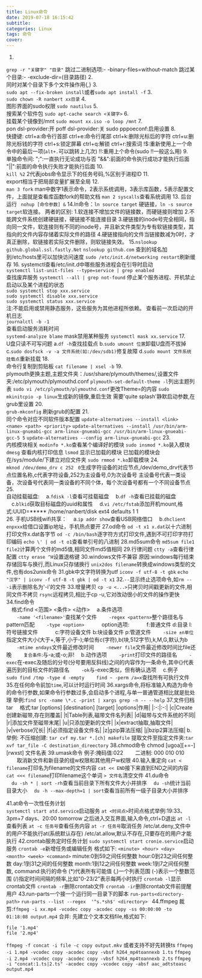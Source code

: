 ```yaml
---
title: Linux命令
date: 2019-07-18 16:15:42
subtitle:
categories: Linux
tags: 命令
cover:
---
```


1.  
`grep -r "关键字" "目录"`
跳过二进制选项:- -binary-files=without-match
跳过某个目录:- -exclude-dir=(目录路径)
2.  
同时对某个目录下多个文件操作用{*,*}
3.  
`sudo apt --fix-broken install`或者`sudo apt install -f`
3.  
`sudo chown -R nanbert xx目录`
4.  
图形界面的sudo权限
`sudo nautilus`
5.  
搜索某个软件包 
`sudo apt-cache search <关键字>`
6.  
挂载某个镜像到/mnt
`sudo mount xx.iso -o loop /mnt`
7.  
pon dsl-provider:开
poff dsl-provider:关
sudo pppoeconf:启用设置
8.  
快捷键:
	ctrl+a:命令行首部
	ctrl+e:命令行尾部
	ctrl+k:删除光标后的字符
    ctrl+u:删除光标钱的字符
    ctrl+s:锁定屏幕
    ctrl+q:解锁
	ctrl+r:搜索词
	!$:重新使用上一个命令中的最后一项(`alt+.`可以跳转上几次)
	!!:重用上个命令(sudo !!一般这么用)
9.   
单独命令间:
 ";":一直执行无论成功与否
 "&&":前面的命令执行成功才能执行后面
 "||":前面的命令执行失败才能执行后面
10.  
`kill %2`
2代表jobs命令显示下的任务号码,%区别于进程ID
11.  
export相当于把局部变量扩展至全局
12.  
`man 3 fork`
man中数字1表示命令，2表示系统调用，3表示库函数，5表示配置文件，上面就是查看库函数fork的帮助文档
`man 2 syscalls`查看系统调用
13. 
后台运行
` nohup [命令参数] &`
14.ln命令：`ln source target` 硬链接，`ln -s source target`软连接。
两者的区别:
  1.软连接不增加文件的链接数，而硬链接则增加
  2.不能跨文件系统创建硬链接，硬链接不能连接目录
  3.硬链接的inode号完全相同，指向同一文件，软连接则有不同的inode号，并且新文件类型为专有软链接类型，其指向的文件内容存储着实际文件的路径
  4.硬链接指向的文件当链接数减为0时，才真正删除，软链接若实际文件删除，则软链接失效。
15.`nslookup github.global.ssl.fastly.Net`
`nslookup github.com`
查到的域名加到/etc/hosts里可以加快访问速度 
`sudo /etc/init.d/networking restart`刷新缓存
16.
systemctl查看/etc/init.d中哪些服务进程会在引导时启动  
`systemctl list-unit-files --type=service | grep enabled`  
查找废弃服务
`systemctl --all | grep not-found`
停止某个服务进程、开机禁止启动以及某个进程的状态  
`sudo systemctl stop xxx.service`  
`sudo systemctl disable xxx.service`  
`sudo systemctl status xxx.service`  
注:不能启用或禁用静态服务，这些服务为其他进程所依赖。
查看前一次启动的开机日志  
`journalctl -b -1`  
查看启动服务消耗时间  
`systemd-analyze blame`
mask禁用某种服务
`systemctl mask xx.service`
17.  
U盘只读不可写问题
a.`df -h`查找挂载点
b.`sudo umount 位置`卸载U盘而不拔掉
c.`sudo dosfsck -v -a 文件系统(如:/dev/sdb1)`修复故障
d.`sudo mount 文件系统 挂载点`重新挂载
18.  
命令行复制到剪贴板
`cat filename | xsel -b`
19.  
plymouth更换主题,主题文件夹：/usr/share/plymouth/themes/,设置文件夹:/etc/plymouth/plymouthd.conf
`plymouth-set-default-theme -l`列出主题列表
`sudo vi /etc/plymouth/plymouthd.conf`更改Theme=的内容
`sudo mkinitcpio -p linux`生成新的镜像,重启生效
需要'quite splash'静默启动参数,在grub里设置
20.  
`grub-mkconfig` 刷新grub的配置
21.  
同个命令对应不同软件版本配置
`update-alternatives --install <link> <name> <path> <priority>`
`update-alternatives --install /usr/bin/arm-linux-gnueabi-gcc arm-linux-gnueabi-gcc /usr/bin/arm-linux-gnueabi-gcc-5 5`
`update-alternatives --config arm-linux-gnueabi-gcc`
23.  
内核模块相关
`modinfo *.ko`查看某个编译好的模块
`sudo insmod *.ko`装入模块
`dmesg` 查看内核打印信息
`lsmod` 显示已加载的模块
已加载的模块会在/sys/module/下建立对应文件夹
`sudo rmmod *.ko`卸载模块
24.  
`mknod /dev/demo_drv c 252　0`生成字符设备的对应节点,/dev/demo_drv代表节点位置名称,c代表字符设备,252为主设备号,0为次设备号
主设备号代表一类设备，次设备号代表同一类设备的不同个体，每个次设备号都有一个不同设备节点
25.  
自动挂载磁盘:
　a.`fdisk -l`查看可挂载磁盘
　b.`df -h`查看已挂载的磁盘
　c.`blkid`获取目标磁盘的uuid和属性
　d.`vi /etc/fstab`添加开机mount,格式:UUID=***** /home/nanbert/disk ext4 defaults 1 1  
26. 
手机USB线wifi共享：
　a.`ip addr show`查看USB网络借口
　b.`dhclient enpxxx`给借口设置ip地址，手机热点要开
27.od命令
`od -t x1 x.dat`以十六进制打印文件x.dat各字节
`od -c /bin/bash`逐字符方式打印文件,遇到不可打印字符打印编码
`echo \' | od -t o1`查看单引号的八进制
28.md5sum命令
`md5sum file1 file2`计算两个文件的md5值,相同文件md5值相同
29.行律问题
`ctty -a`查看行律配置
`ctty erase ^H`设置退格键
30.windows文件不兼容
原因:windows每行结束存储回车与换行,而Linux只存储换行
`unix2dos filename`转换成windows类型的文件,也有dos2unix命令
31.gbk中文字符转换为utf
`iconv -f utf-8 -t gbk`
`echo "汉字" | iconv -f utf-8 -t gbk | od -t x1`
32.`--`显示终止选项命令,如`rm -- -i`表示删除名为'-i'的文件
33.增量拷贝
`cp -u <...>`只拷贝时间戳更新的文件,相同文件不拷贝
`rsync`远程拷贝,相比于cp -u,它对改动很小的文件的操作更快
34.find命令  
　格式:find <范围> <条件> <动作>
　a.条件选项  
　　`-name '<filename>'`查找某个文件
　　`-regex <pattern>`整个路径名与pattern匹配
　　`-type <option>`
　　　option选项:
　　　f:普通文件 d:目录 l:符号链接文件
　　　c:字符设备文件 b:块设备文件 p:管道文件
　　`-size ±n单位`指定文件大小(大于+,等于,小于-);单位有c(字符),b(块,512字节),k,M,G,默认为b
　　`-mtime ±ndays`文件最近修改时间
　　`-newer file`文件最近修改时间比file还晚
　　`复合条件`:与-a;或-o;非!
　b.动作选项
　　`-print`打印文件的路径名
　　`-exec`在-exec及随后的分号(分号要用反斜线)之间的内容作为一条命令,其中{}代表遍历到的目标文件的路径名
　　`-ok`与-exec类似，但有确认选项
　c.例子
　　`sudo find /tmp -type d -empty`
　　`find ~ -perm /a=x`查找所有可执行文件
35.在任何命令前加`time`,可以计时运行时间
36.xargs命令,将标准输入构造为命令的命令行参数,如果命令行参数过多,会启动多个进程,与单一普通管道相比就是批处理
举例:`find src -name \*.c -print | xargs grep -n -- --help`
37.文件归档tar
　格式:tar [options] [destination] [target]
|options|作用|
|:-:|:-:|
|c|Create创建新磁带,存在则覆盖|
|t|Table列表,磁带文件名列表|
|d|磁带与文件系统的不同|
|r|添加文件至磁带末尾|
|u|只添加更新的文件|
|x|extract抽取,抽取文件|
|v|verbose冗长|
|f|必须指定设备文件名|
|z|gzip算法压缩|
|j|bzip2算法压缩|
b.举例:
不压缩创建: `tar cvf my.tar *.[ch] makefile`
提取文件至指定文件夹:`tar xvf tar_file -C destination_direectory`
38.chmod命令
chmod [ugoa][+=-][rwxst] 文件名表
39.umask命令
例子:掩码值:022
　　二进制: 000 010 010
　　取消新文件和新目录的组w权限和其他用户w权限
40.输入重定向
`cat < filename`打印名为filename的文件内容
`cat << END`接下来直到END之间的内容
`cat <<< filename`打印filename这个单词
`> 文件名`清空文件
41.du命令  
　`du -sh * | sort -rh`查看当前目录下所有文件大小并排序
　`du -sh`统计当前目录大小
　`du -h --max-depth=1 | sort`查看当前所有一级子目录大小并排序

41.at命令一次性任务计划  
`systemctl start atd.service`启动服务
`at <时间点>`时间点格式举例:19:33、3pm+7 days、20:00 tomorrow
之后进入交互界面,输入命令,ctrl+D退出
`at -l`查看列表
`at -c 任务号`查看任务内容
`at -r 任务号`取消任务
/etc/at.deny,文件中的用户不能执行at(系统默认存在)
/etc/at.allow,默认不存在,只要存在的用户才能执行
42.crontab服务定时任务计划
`sudo systemctl start cronie.service`启动服务
`crontab -e`新增任务或编辑任务
格式如下:
`<minute> <hour> <day> <month> <week> <command>`
minute:0到59之间任何整数
hour:0到23之间任何整数
day:1到31之间的任何整数
month:1到12之间任何整数
week:1到7之间任何整数,
command:执行的命令
(*)代表所有可能值
(,)一个列表范围
(-)表示一个整数范围
(/)指定时间间隔的频率,比如"0-23/2"表示每两小时执行
`crontab -l`显示crontab文件
`crontab -r`删除crontab文件
`crontab -ir`删除crontab文件前提醒用户
43.run-parts一个接一个运行同一目录下的脚本
`run-parts<directory-path>`
`run-parts --list --regex  '^s.*sh$' <directory> `
44.ffmpeg
裁剪:`ffmpeg -i xx.mp4 -vcodec copy -acodec copy -ss 00:00:00 -to 01:18:08 output.mp4`
合并:
先建立个文本文档file,格式如下:
```
file '1.mp4'
file '2.mp4'
```
`ffmpeg -f concat -i file -c copy output.mkv`
或者支持不好先转换ts
`ffmpeg -i 1.mp4 -vcodec copy -acodec copy -vbsf h264_mp4toannexb 1.ts`
`ffmpeg -i 2.mp4 -vcodec copy -acodec copy -vbsf h264_mp4toannexb 2.ts`
`ffmpeg -i "concat:1.ts|2.ts" -acodec copy -vcodec copy -absf aac_adtstoasc output.mp4`
